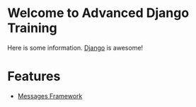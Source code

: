 # Welcome to Advanced Django Training

Here is some information. [Django](https://djangoproject.com) is awesome!

# Features

* [Messages Framework](features/contrib.messages.md)
